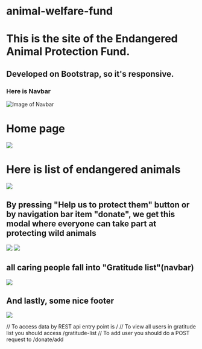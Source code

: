 # animal-welfare-fund

# This is the site of the Endangered Animal Protection Fund.
## Developed on Bootstrap, so it's responsive.
### Here is Navbar
![Image of Navbar](https://imgur.com/4YG0TaM.png)
# Home page
![](https://imgur.com/XDFTUBg.jpg)
# Here is list of endangered animals
![](https://imgur.com/HmNe8nm.jpg)
## By pressing "Help us to protect them" button or by navigation bar item "donate", we get this modal where everyone can take part at protecting wild animals
![](https://imgur.com/undefined.png)
![](https://imgur.com/PDRCpuY.png)
## all caring people fall into "Gratitude list"(navbar)
![](https://imgur.com/CEvVndK.png)
## And lastly, some nice footer
![](https://imgur.com/6X21MGR.png)

// To access data by REST api entry point is /
// To view all users in gratitude list you should access /gratitude-list
// To add user you should do a POST request to /donate/add
